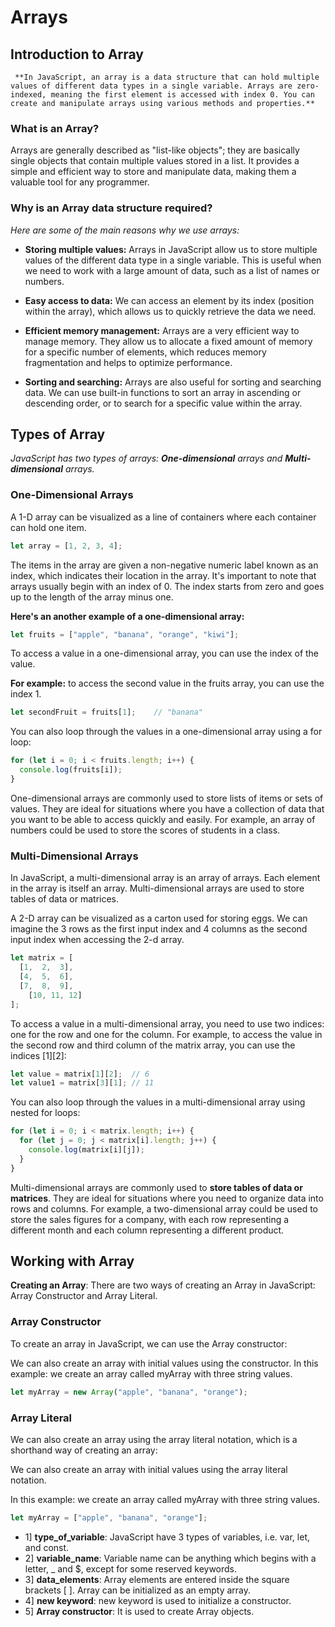 # Arrays

## Introduction to Array

     **In JavaScript, an array is a data structure that can hold multiple values of different data types in a single variable. Arrays are zero-indexed, meaning the first element is accessed with index 0. You can create and manipulate arrays using various methods and properties.**


### What is an Array?

Arrays are generally described as "list-like objects"; they are basically single objects that contain multiple values stored in a list. It provides a simple and efficient way to store and manipulate data, making them a valuable tool for any programmer.


### Why is an Array data structure required?

*Here are some of the main reasons why we use arrays:*


- **Storing multiple values:** Arrays in JavaScript allow us to store multiple values of the different data type in a single variable. This is useful when we need to work with a large amount of data, such as a list of names or numbers.

- **Easy access to data:** We can access an element by its index (position within the array), which allows us to quickly retrieve the data we need.

- **Efficient memory management:** Arrays are a very efficient way to manage memory. They allow us to allocate a fixed amount of memory for a specific number of elements, which reduces memory fragmentation and helps to optimize performance.

- **Sorting and searching:** Arrays are also useful for sorting and searching data. We can use built-in functions to sort an array in ascending or descending order, or to search for a specific value within the array.



## Types of Array

*JavaScript has two types of arrays: **One-dimensional** arrays and **Multi-dimensional** arrays.*

### One-Dimensional Arrays

A 1-D array can be visualized as a line of containers where each container can hold one item.

```javascript
let array = [1, 2, 3, 4];
```

The items in the array are given a non-negative numeric label known as an index, which indicates their location in the array. It's important to note that arrays usually begin with an index of 0. The index starts from zero and goes up to the length of the array minus one.


**Here's an another example of a one-dimensional array:**

```javascript
let fruits = ["apple", "banana", "orange", "kiwi"];
```
To access a value in a one-dimensional array, you can use the index of the value. 

**For example:** to access the second value in the fruits array, you can use the index 1.

```javascript
let secondFruit = fruits[1];    // "banana"
```

You can also loop through the values in a one-dimensional array using a for loop:

```javascript
for (let i = 0; i < fruits.length; i++) {
  console.log(fruits[i]);
}
```

One-dimensional arrays are commonly used to store lists of items or sets of values. They are ideal for situations where you have a collection of data that you want to be able to access quickly and easily. For example, an array of numbers could be used to store the scores of students in a class.


### Multi-Dimensional Arrays

In JavaScript, a multi-dimensional array is an array of arrays. Each element in the array is itself an array. Multi-dimensional arrays are used to store tables of data or matrices.

A 2-D array can be visualized as a carton used for storing eggs. We can imagine the 3 rows as the first input index and 4 columns as the second input index when accessing the 2-d array.

```javascript
let matrix = [
  [1,  2,  3],
  [4,  5,  6],
  [7,  8,  9],
	[10, 11, 12]
];
```

To access a value in a multi-dimensional array, you need to use two indices: one for the row and one for the column. For example, to access the value in the second row and third column of the matrix array, you can use the indices [1][2]:

```javascript
let value = matrix[1][2];  // 6
let value1 = matrix[3][1]; // 11
```

You can also loop through the values in a multi-dimensional array using nested for loops:

```javascript
for (let i = 0; i < matrix.length; i++) {
  for (let j = 0; j < matrix[i].length; j++) {
    console.log(matrix[i][j]);
  }
}
```

Multi-dimensional arrays are commonly used to **store tables of data or matrices**. They are ideal for situations where you need to organize data into rows and columns. For example, a two-dimensional array could be used to store the sales figures for a company, with each row representing a different month and each column representing a different product.
 
## Working with Array

**Creating an Array**: There are two ways of creating an Array in JavaScript: Array Constructor and Array Literal.

### Array Constructor
To create an array in JavaScript, we can use the Array constructor:

We can also create an array with initial values using the constructor.
In this example: we create an array called myArray with three string values.

```javascript
let myArray = new Array("apple", "banana", "orange");
```

### Array Literal

We can also create an array using the array literal notation, which is a shorthand way of creating an array:

We can also create an array with initial values using the array literal notation.

In this example: we create an array called myArray with three string values.

```javascript
let myArray = ["apple", "banana", "orange"];
```

- 1] **type_of_variable**: JavaScript have 3 types of variables, i.e. var, let, and const.
- 2] **variable_name**: Variable name can be anything which begins with a letter, _ and $, except for some reserved keywords.
- 3] **data_elements**: Array elements are entered inside the square brackets [ ]. Array can be initialized as an empty array.
- 4] **new keyword**: new keyword is used to initialize a constructor.
- 5] **Array constructor**: It is used to create Array objects.